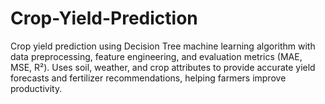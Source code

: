 # Crop-Yield-Prediction
Crop yield prediction using Decision Tree machine learning algorithm with data preprocessing, feature engineering, and evaluation metrics (MAE, MSE, R²). Uses soil, weather, and crop attributes to provide accurate yield forecasts and fertilizer recommendations, helping farmers improve productivity.

